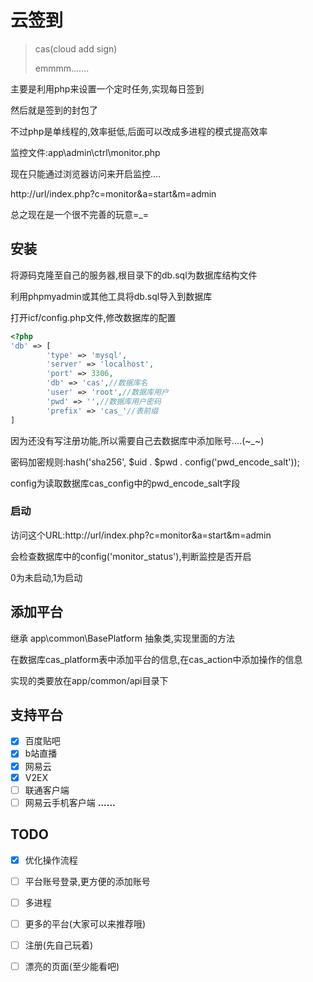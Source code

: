 # 云签到

> cas(cloud add sign)
> 
> emmmm.......

主要是利用php来设置一个定时任务,实现每日签到

然后就是签到的封包了

不过php是单线程的,效率挺低,后面可以改成多进程的模式提高效率

监控文件:app\admin\ctrl\monitor.php

现在只能通过浏览器访问来开启监控....

http://url/index.php?c=monitor&a=start&m=admin

总之现在是一个很不完善的玩意=_=

## 安装
将源码克隆至自己的服务器,根目录下的db.sql为数据库结构文件

利用phpmyadmin或其他工具将db.sql导入到数据库

打开icf/config.php文件,修改数据库的配置

```php
<?php
'db' => [
        'type' => 'mysql',
        'server' => 'localhost',
        'port' => 3306,
        'db' => 'cas',//数据库名
        'user' => 'root',//数据库用户
        'pwd' => '',//数据库用户密码
        'prefix' => 'cas_'//表前缀
]
```
因为还没有写注册功能,所以需要自己去数据库中添加账号....(~_~)

密码加密规则:hash('sha256', $uid . $pwd . config('pwd_encode_salt'));

config为读取数据库cas_config中的pwd_encode_salt字段

### 启动
访问这个URL:http://url/index.php?c=monitor&a=start&m=admin

会检查数据库中的config('monitor_status'),判断监控是否开启

0为未启动,1为启动

## 添加平台
继承 app\common\BasePlatform 抽象类,实现里面的方法

在数据库cas_platform表中添加平台的信息,在cas_action中添加操作的信息

实现的类要放在app/common/api目录下

## 支持平台
- [x] 百度贴吧
- [x] b站直播
- [x] 网易云
- [x] V2EX
- [ ] 联通客户端
- [ ] 网易云手机客户端
**......**

## TODO
- [x] 优化操作流程
- [ ] 平台账号登录,更方便的添加账号
- [ ] 多进程
- [ ] 更多的平台(大家可以来推荐哦)
- [ ] 注册(先自己玩着)
- [ ] 漂亮的页面(至少能看吧)

